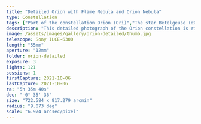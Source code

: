 ```yaml
---
title: "Detailed Orion with Flame Nebula and Orion Nebula"
type: Constellation
tags: ["Part of the constellation Orion (Ori)","The star Betelgeuse (αOri)","Betelgeuse","The star Bellatrix (γOri)","Bellatrix","The star Alnilam (εOri)","The star Alnitak (ζOri)","The star Mintaka (δOri)","The star ιOri","NGC1976","M42","IC434","NGC2024","NGC1982","M43","The star σOri","The star ηOri","The star 32Ori","NGC2112","Great Orion Nebula","Orion Nebula","Mairan's Nebula","Flame Nebula","Orion B"]
description: "This detailed photograph of the Orion constellation is rich nebulae. The Flame Nebula is on the left of the 'belt' and the Orion Nebula pops at the bottom of the 'sword'."
image: /assets/images/gallery/orion-detailed/thumb.jpg
telescope: Sony ILCE-6300
length: "55mm"
aperture: "12mm"
folder: orion-detailed
exposure: 3
lights: 121 
sessions: 1
firstCapture: 2021-10-06 
lastCapture: 2021-10-06
ra: "5h 35m 40s"
dec: "-0° 35' 36"
size: "722.584 x 817.279 arcmin"
radius: "9.073 deg"
scale: "6.974 arcsec/pixel"
---
```


